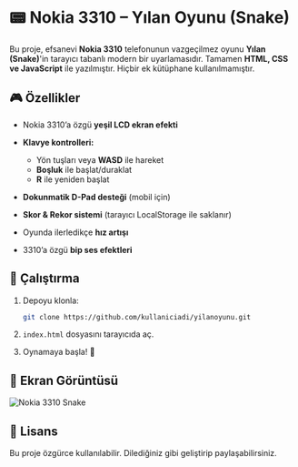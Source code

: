 # 📟 Nokia 3310 – Yılan Oyunu (Snake)

Bu proje, efsanevi **Nokia 3310** telefonunun vazgeçilmez oyunu **Yılan (Snake)**'in tarayıcı tabanlı modern bir uyarlamasıdır.
Tamamen **HTML, CSS ve JavaScript** ile yazılmıştır. Hiçbir ek kütüphane kullanılmamıştır.

## 🎮 Özellikler

* Nokia 3310’a özgü **yeşil LCD ekran efekti**
* **Klavye kontrolleri:**

  * Yön tuşları veya **WASD** ile hareket
  * **Boşluk** ile başlat/duraklat
  * **R** ile yeniden başlat
* **Dokunmatik D-Pad desteği** (mobil için)
* **Skor & Rekor sistemi** (tarayıcı LocalStorage ile saklanır)
* Oyunda ilerledikçe **hız artışı**
* 3310’a özgü **bip ses efektleri**

## 🚀 Çalıştırma

1. Depoyu klonla:

   ```bash
   git clone https://github.com/kullaniciadi/yilanoyunu.git
   ```
2. `index.html` dosyasını tarayıcıda aç.
3. Oynamaya başla! 🐍

## 📱 Ekran Görüntüsü

![Nokia 3310 Snake](./48024678-b93a-473c-a14e-ea249c8c9bbc.png)

## 📝 Lisans

Bu proje özgürce kullanılabilir.
Dilediğiniz gibi geliştirip paylaşabilirsiniz.
